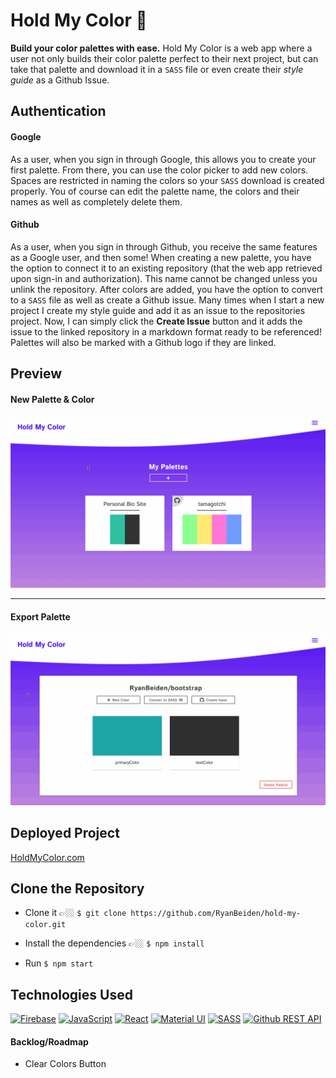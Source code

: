 # Hold My Color 🍻

**Build your color palettes with ease.** Hold My Color is a web app where a user not only builds their color palette perfect to their next project, but can take that palette and download it in a `SASS` file or even create their _style guide_ as a Github Issue.

## Authentication

#### Google
As a user, when you sign in through Google, this allows you to create your first palette. From there, you can use the color picker to add new colors. Spaces are restricted in naming the colors so your `SASS` download is created properly. You of course can edit the palette name, the colors and their names as well as completely delete them. 

#### Github
As a user, when you sign in through Github, you receive the same features as a Google user, and then some! When creating a new palette, you have the option to connect it to an existing repository (that the web app retrieved upon sign-in and authorization). This name cannot be changed unless you unlink the repository. After colors are added, you have the option to convert to a `SASS` file as well as create a Github issue. Many times when I start a new project I create my style guide and add it as an issue to the repositories project. Now, I can simply click the **Create Issue** button and it adds the issue to the linked repository in a markdown format ready to be referenced! Palettes will also be marked with a Github logo if they are linked.

## Preview

#### New Palette & Color
![Auth Sign-In Demo](./gifs/HMC-new-demo.gif)

---

#### Export Palette
![Auth Sign-In Demo](./gifs/HMC-export-demo.gif)

## Deployed Project

[HoldMyColor.com](https://holdmycolor.com/)

## Clone the Repository
- Clone it 👉🏼 `$ git clone https://github.com/RyanBeiden/hold-my-color.git`

- Install the dependencies 👉🏼 `$ npm install`

- Run `$ npm start`

## Technologies Used
[![Firebase](https://img.shields.io/badge/-Firebase-f5810d?style=flat-square)](https://firebase.google.com) [![JavaScript](https://img.shields.io/badge/-JavaScript-f0db4f?style=flat-square)](https://developer.mozilla.org/en-US/docs/Web/JavaScript) [![React](https://img.shields.io/badge/-React-63dbfb?style=flat-square)](https://reactjs.org/) [![Material UI](https://img.shields.io/badge/-Material%20UI-0181cb?style=flat-square)](https://material-ui.com/) [![SASS](https://img.shields.io/badge/-SASS-cc6699?style=flat-square)](https://sass-lang.com/) [![Github REST API](https://img.shields.io/badge/-Github%20REST%20API-3c4046?style=flat-square)](https://docs.github.com/en/rest)

#### Backlog/Roadmap

- Clear Colors Button
